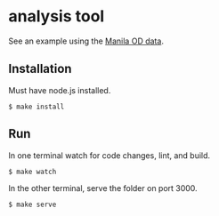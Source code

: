 # analysis tool

See an example using the [Manila OD data](http://conveyal-cdn.s3.amazonaws.com/manila/index.html).

## Installation

Must have node.js installed.

    $ make install

## Run

In one terminal watch for code changes, lint, and build.

    $ make watch

In the other terminal, serve the folder on port 3000.

    $ make serve
